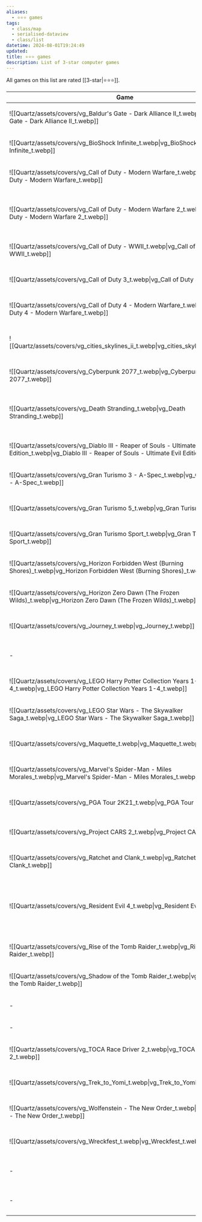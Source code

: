 ```yaml
---
aliases:
  - ⭐️⭐️⭐️ games
tags:
  - class/map
  - serialised-dataview
  - class/list
datetime: 2024-08-01T19:24:49
updated: 
title: ⭐️⭐️⭐️ games
description: List of 3-star computer games
---
```

All games on this list are rated [[3-star|⭐️⭐️⭐️]].

<!-- QueryToSerialize: table without id embed(link(thumbnail)) as Game, file.link as "", platform as Platform from #class/video-game where contains(rating, [[3-star]]) sort file.name -->
<!-- SerializedQuery: table without id embed(link(thumbnail)) as Game, file.link as "", platform as Platform from #class/video-game where contains(rating, [[3-star]]) sort file.name -->

| Game                                                                                                                                                     |                                                                                                                                | Platform                                                                                                                                                                      |
| -------------------------------------------------------------------------------------------------------------------------------------------------------- | ------------------------------------------------------------------------------------------------------------------------------ | ----------------------------------------------------------------------------------------------------------------------------------------------------------------------------- |
| ![[Quartz/assets/covers/vg_Baldur's Gate - Dark Alliance II_t.webp\|vg_Baldur's Gate - Dark Alliance II_t.webp]]                                         | [[Quartz/notes/Baldur's Gate - Dark Alliance II.md\|Baldur's Gate - Dark Alliance II]]                                         | <ul><li>[[Quartz/notes/PlayStation 2.md\|PlayStation 2]]</li></ul>                                                                                                           |
| ![[Quartz/assets/covers/vg_BioShock Infinite_t.webp\|vg_BioShock Infinite_t.webp]]                                                                       | [[Quartz/notes/BioShock Infinite.md\|BioShock Infinite]]                                                                       | <ul><li>[[Atlas/Notes/PlayStation 3.md\|PlayStation 3]]</li></ul>                                                                                                            |
| ![[Quartz/assets/covers/vg_Call of Duty - Modern Warfare_t.webp\|vg_Call of Duty - Modern Warfare_t.webp]]                                               | [[Quartz/notes/Call of Duty - Modern Warfare.md\|Call of Duty - Modern Warfare]]                                               | <ul><li>[[Atlas/Notes/PlayStation 4.md\|PlayStation 4]]</li></ul>                                                                                                            |
| ![[Quartz/assets/covers/vg_Call of Duty - Modern Warfare 2_t.webp\|vg_Call of Duty - Modern Warfare 2_t.webp]]                                           | [[Quartz/notes/Call of Duty - Modern Warfare 2.md\|Call of Duty - Modern Warfare 2]]                                           | <ul><li>[[Atlas/Notes/PlayStation 3.md\|PlayStation 3]]</li><li>[[Atlas/Notes/PlayStation 4.md\|PlayStation 4]]</li></ul>                                                   |
| ![[Quartz/assets/covers/vg_Call of Duty - WWII_t.webp\|vg_Call of Duty - WWII_t.webp]]                                                                   | [[Quartz/notes/Call of Duty - WWII.md\|Call of Duty - WWII]]                                                                   | <ul><li>[[Atlas/Notes/PlayStation 4.md\|PlayStation 4]]</li></ul>                                                                                                            |
| ![[Quartz/assets/covers/vg_Call of Duty 3_t.webp\|vg_Call of Duty 3_t.webp]]                                                                             | [[Quartz/notes/Call of Duty 3.md\|Call of Duty 3]]                                                                             | <ul><li>[[+/Nintendo Wii.md\|Nintendo Wii]]</li></ul>                                                                                                                        |
| ![[Quartz/assets/covers/vg_Call of Duty 4 - Modern Warfare_t.webp\|vg_Call of Duty 4 - Modern Warfare_t.webp]]                                           | [[Quartz/notes/Call of Duty 4 - Modern Warfare.md\|Call of Duty 4 - Modern Warfare]]                                           | <ul><li>[[Atlas/Notes/PlayStation 3.md\|PlayStation 3]]</li></ul>                                                                                                            |
| ![[Quartz/assets/covers/vg_cities_skylines_ii_t.webp\|vg_cities_skylines_ii_t.webp]]                                                                     | [[Quartz/notes/Cities Skylines II.md\|Cities Skylines II]]                                                                     | <ul><li>[[+/Microsoft Windows.md\|Microsoft Windows]]</li></ul>                                                                                                              |
| ![[Quartz/assets/covers/vg_Cyberpunk 2077_t.webp\|vg_Cyberpunk 2077_t.webp]]                                                                             | [[Quartz/notes/Cyberpunk 2077.md\|Cyberpunk 2077]]                                                                             | <ul><li>[[Quartz/notes/PlayStation 5.md\|PlayStation 5]]</li></ul>                                                                                                           |
| ![[Quartz/assets/covers/vg_Death Stranding_t.webp\|vg_Death Stranding_t.webp]]                                                                           | [[Quartz/notes/Death Stranding.md\|Death Stranding]]                                                                           | <ul><li>[[Atlas/Notes/PlayStation 4.md\|PlayStation 4]]</li><li>[[Quartz/notes/PlayStation 5.md\|PlayStation 5]]</li></ul>                                                  |
| ![[Quartz/assets/covers/vg_Diablo III - Reaper of Souls - Ultimate Evil Edition_t.webp\|vg_Diablo III - Reaper of Souls - Ultimate Evil Edition_t.webp]] | [[Quartz/notes/Diablo III - Reaper of Souls - Ultimate Evil Edition.md\|Diablo III - Reaper of Souls - Ultimate Evil Edition]] | <ul><li>[[Atlas/Notes/PlayStation 4.md\|PlayStation 4]]</li></ul>                                                                                                            |
| ![[Quartz/assets/covers/vg_Gran Turismo 3 - A-Spec_t.webp\|vg_Gran Turismo 3 - A-Spec_t.webp]]                                                           | [[Quartz/notes/Gran Turismo 3 - A-Spec.md\|Gran Turismo 3 - A-Spec]]                                                           | <ul><li>[[Quartz/notes/PlayStation 2.md\|PlayStation 2]]</li></ul>                                                                                                           |
| ![[Quartz/assets/covers/vg_Gran Turismo 5_t.webp\|vg_Gran Turismo 5_t.webp]]                                                                             | [[Quartz/notes/Gran Turismo 5.md\|Gran Turismo 5]]                                                                             | <ul><li>[[Atlas/Notes/PlayStation 3.md\|PlayStation 3]]</li></ul>                                                                                                            |
| ![[Quartz/assets/covers/vg_Gran Turismo Sport_t.webp\|vg_Gran Turismo Sport_t.webp]]                                                                     | [[Quartz/notes/Gran Turismo Sport.md\|Gran Turismo Sport]]                                                                     | <ul><li>[[Atlas/Notes/PlayStation 4.md\|PlayStation 4]]</li></ul>                                                                                                            |
| ![[Quartz/assets/covers/vg_Horizon Forbidden West (Burning Shores)_t.webp\|vg_Horizon Forbidden West (Burning Shores)_t.webp]]                           | [[Quartz/notes/Horizon Forbidden West - Burning Shores.md\|Horizon Forbidden West - Burning Shores]]                           | <ul><li>[[Quartz/notes/PlayStation 5.md\|PlayStation 5]]</li></ul>                                                                                                           |
| ![[Quartz/assets/covers/vg_Horizon Zero Dawn (The Frozen Wilds)_t.webp\|vg_Horizon Zero Dawn (The Frozen Wilds)_t.webp]]                                 | [[Quartz/notes/Horizon Zero Dawn - Frozen Wilds.md\|Horizon Zero Dawn - Frozen Wilds]]                                         | <ul><li>[[Atlas/Notes/PlayStation 4.md\|PlayStation 4]]</li></ul>                                                                                                            |
| ![[Quartz/assets/covers/vg_Journey_t.webp\|vg_Journey_t.webp]]                                                                                           | [[Quartz/notes/Journey.md\|Journey]]                                                                                           | <ul><li>[[Atlas/Notes/PlayStation 4.md\|PlayStation 4]]</li></ul>                                                                                                            |
| \-                                                                                                                                                       | [[Quartz/notes/Lazarian.md\|Lazarian]]                                                                                         | <ul><li>[[Atlas/Notes/Commodore 64.md\|Commodore 64]]</li></ul>                                                                                                              |
| ![[Quartz/assets/covers/vg_LEGO Harry Potter Collection Years 1-4_t.webp\|vg_LEGO Harry Potter Collection Years 1-4_t.webp]]                             | [[Quartz/notes/LEGO Harry Potter Collection Years 1-4.md\|LEGO Harry Potter Collection Years 1-4]]                             | <ul><li>[[Atlas/Notes/PlayStation 4.md\|PlayStation 4]]</li></ul>                                                                                                            |
| ![[Quartz/assets/covers/vg_LEGO Star Wars - The Skywalker Saga_t.webp\|vg_LEGO Star Wars - The Skywalker Saga_t.webp]]                                   | [[Atlas/Notes/LEGO Star Wars - The Skywalker Saga.md\|LEGO Star Wars - The Skywalker Saga]]                                    | <ul><li>[[Quartz/notes/PlayStation 5.md\|PlayStation 5]]</li></ul>                                                                                                           |
| ![[Quartz/assets/covers/vg_Maquette_t.webp\|vg_Maquette_t.webp]]                                                                                         | [[Quartz/notes/Maquette.md\|Maquette]]                                                                                         | <ul><li>[[Quartz/notes/PlayStation 5.md\|PlayStation 5]]</li></ul>                                                                                                           |
| ![[Quartz/assets/covers/vg_Marvel's Spider-Man - Miles Morales_t.webp\|vg_Marvel's Spider-Man - Miles Morales_t.webp]]                                   | [[Quartz/notes/Marvel's Spider-Man - Miles Morales.md\|Marvel's Spider-Man - Miles Morales]]                                   | <ul><li>[[Quartz/notes/PlayStation 5.md\|PlayStation 5]]</li></ul>                                                                                                           |
| ![[Quartz/assets/covers/vg_PGA Tour 2K21_t.webp\|vg_PGA Tour 2K21_t.webp]]                                                                               | [[Quartz/notes/PGA Tour 2K21.md\|PGA Tour 2K21]]                                                                               | <ul><li>[[Atlas/Notes/PlayStation 4.md\|PlayStation 4]]</li></ul>                                                                                                            |
| ![[Quartz/assets/covers/vg_Project CARS 2_t.webp\|vg_Project CARS 2_t.webp]]                                                                             | [[Quartz/notes/Project CARS 2.md\|Project CARS 2]]                                                                             | <ul><li>[[Atlas/Notes/PlayStation 4.md\|PlayStation 4]]</li></ul>                                                                                                            |
| ![[Quartz/assets/covers/vg_Ratchet and Clank_t.webp\|vg_Ratchet and Clank_t.webp]]                                                                       | [[Quartz/notes/Ratchet and Clank.md\|Ratchet and Clank]]                                                                       | <ul><li>[[Atlas/Notes/PlayStation 4.md\|PlayStation 4]]</li></ul>                                                                                                            |
| ![[Quartz/assets/covers/vg_Resident Evil 4_t.webp\|vg_Resident Evil 4_t.webp]]                                                                           | [[Quartz/notes/Resident Evil 4.md\|Resident Evil 4]]                                                                           | <ul><li>[[+/Nintendo Wii.md\|Nintendo Wii]]</li><li>[[Quartz/notes/PlayStation 5.md\|PlayStation 5]]</li><li>[[Atlas/Notes/PlayStation VR2.md\|PlayStation VR2]]</li></ul> |
| ![[Quartz/assets/covers/vg_Rise of the Tomb Raider_t.webp\|vg_Rise of the Tomb Raider_t.webp]]                                                           | [[Quartz/notes/Rise of the Tomb Raider.md\|Rise of the Tomb Raider]]                                                           | <ul><li>[[Atlas/Notes/PlayStation 4.md\|PlayStation 4]]</li></ul>                                                                                                            |
| ![[Quartz/assets/covers/vg_Shadow of the Tomb Raider_t.webp\|vg_Shadow of the Tomb Raider_t.webp]]                                                       | [[Quartz/notes/Shadow of the Tomb Raider.md\|Shadow of the Tomb Raider]]                                                       | <ul><li>[[Atlas/Notes/PlayStation 4.md\|PlayStation 4]]</li></ul>                                                                                                            |
| \-                                                                                                                                                       | [[Atlas/Notes/The Room.md\|The Room]]                                                                                          | <ul><li>[[iOS\|iOS]]</li></ul>                                                                                                                                               |
| \-                                                                                                                                                       | [[Atlas/Notes/The Room Two.md\|The Room Two]]                                                                                  | <ul><li>[[iOS\|iOS]]</li></ul>                                                                                                                                               |
| ![[Quartz/assets/covers/vg_TOCA Race Driver 2_t.webp\|vg_TOCA Race Driver 2_t.webp]]                                                                     | [[Quartz/notes/TOCA Race Driver 2.md\|TOCA Race Driver 2]]                                                                     | <ul><li>[[Quartz/notes/PlayStation 2.md\|PlayStation 2]]</li></ul>                                                                                                           |
| ![[Quartz/assets/covers/vg_Trek_to_Yomi_t.webp\|vg_Trek_to_Yomi_t.webp]]                                                                                 | [[Quartz/notes/Trek to Yomi.md\|Trek to Yomi]]                                                                                 | <ul><li>[[Quartz/notes/PlayStation 5.md\|PlayStation 5]]</li></ul>                                                                                                           |
| ![[Quartz/assets/covers/vg_Wolfenstein - The New Order_t.webp\|vg_Wolfenstein - The New Order_t.webp]]                                                   | [[Quartz/notes/Wolfenstein - The New Order.md\|Wolfenstein - The New Order]]                                                   | <ul><li>[[Atlas/Notes/PlayStation 4.md\|PlayStation 4]]</li></ul>                                                                                                            |
| ![[Quartz/assets/covers/vg_Wreckfest_t.webp\|vg_Wreckfest_t.webp]]                                                                                       | [[Quartz/notes/Wreckfest.md\|Wreckfest]]                                                                                       | <ul><li>[[Quartz/notes/PlayStation 5.md\|PlayStation 5]]</li></ul>                                                                                                           |
| \-                                                                                                                                                       | [[Atlas/Notes/Zork II.md\|Zork II]]                                                                                            | <ul><li>[[Atlas/Notes/Commodore 64.md\|Commodore 64]]</li></ul>                                                                                                              |
| \-                                                                                                                                                       | [[Atlas/Notes/Zork III.md\|Zork III]]                                                                                          | <ul><li>[[Atlas/Notes/Commodore 64.md\|Commodore 64]]</li></ul>                                                                                                              |
<!-- SerializedQuery END -->

